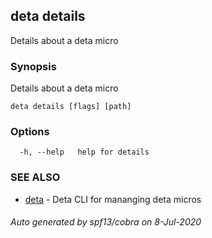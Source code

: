 ## deta details

Details about a deta micro

### Synopsis

Details about a deta micro

```
deta details [flags] [path]
```

### Options

```
  -h, --help   help for details
```

### SEE ALSO

* [deta](deta.md)	 - Deta CLI for mananging deta micros

###### Auto generated by spf13/cobra on 8-Jul-2020
